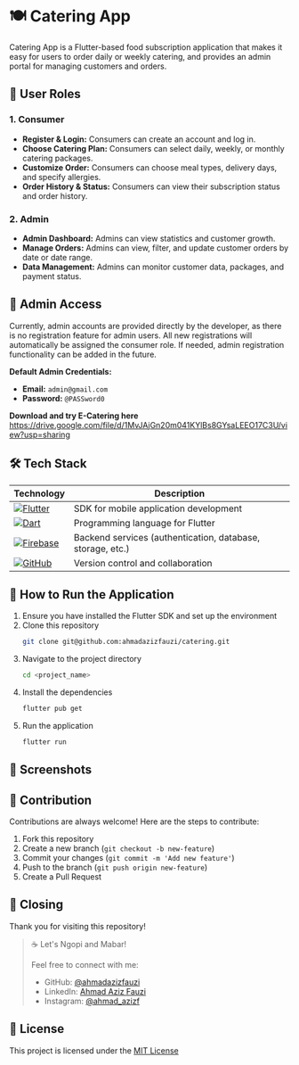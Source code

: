 # 🍽️ Catering App

Catering App is a Flutter-based food subscription application that makes it easy for users to order daily or weekly catering, and provides an admin portal for managing customers and orders.

## 👥 User Roles

### 1. Consumer
- **Register & Login:** Consumers can create an account and log in.
- **Choose Catering Plan:** Consumers can select daily, weekly, or monthly catering packages.
- **Customize Order:** Consumers can choose meal types, delivery days, and specify allergies.
- **Order History & Status:** Consumers can view their subscription status and order history.

### 2. Admin
- **Admin Dashboard:** Admins can view statistics and customer growth.
- **Manage Orders:** Admins can view, filter, and update customer orders by date or date range.
- **Data Management:** Admins can monitor customer data, packages, and payment status.

## 🔑 Admin Access
Currently, admin accounts are provided directly by the developer, as there is no registration feature for admin users. All new registrations will automatically be assigned the consumer role. If needed, admin registration functionality can be added in the future.

**Default Admin Credentials:**

- **Email:** `admin@gmail.com`
- **Password:** `@PASSword0`

**Download and try E-Catering here**
https://drive.google.com/file/d/1MvJAjGn20m041KYlBs8GYsaLEEO17C3U/view?usp=sharing  

## 🛠️ Tech Stack

| Technology | Description |
|------------|-------------|
| [![Flutter](https://img.shields.io/badge/Flutter-02569B?style=for-the-badge&logo=flutter&logoColor=white)](https://flutter.dev/) | SDK for mobile application development |
| [![Dart](https://img.shields.io/badge/Dart-0175C2?style=for-the-badge&logo=dart&logoColor=white)](https://dart.dev/) | Programming language for Flutter |
| [![Firebase](https://img.shields.io/badge/Firebase-FFCA28?style=for-the-badge&logo=firebase&logoColor=white)](https://firebase.google.com/) | Backend services (authentication, database, storage, etc.) |
| [![GitHub](https://img.shields.io/badge/GitHub-100000?style=for-the-badge&logo=github&logoColor=white)](https://github.com/) | Version control and collaboration |

## 🚀 How to Run the Application

1. Ensure you have installed the Flutter SDK and set up the environment
2. Clone this repository
   ```bash
   git clone git@github.com:ahmadazizfauzi/catering.git
4. Navigate to the project directory
   ```bash
   cd <project_name>
6. Install the dependencies
   ```bash
   flutter pub get
7. Run the application
   ```bash
   flutter run

## 📱 Screenshots

## 🤝 Contribution

Contributions are always welcome! Here are the steps to contribute:

1. Fork this repository
2. Create a new branch (`git checkout -b new-feature`)
3. Commit your changes (`git commit -m 'Add new feature'`)
4. Push to the branch (`git push origin new-feature`)
5. Create a Pull Request

## 🙏 Closing

Thank you for visiting this repository! 

> ☕️ Let's Ngopi and Mabar! 
> 
> Feel free to connect with me:
> - GitHub: [@ahmadazizfauzi](https://github.com/ahmadazizfauzi)
> - LinkedIn: [Ahmad Aziz Fauzi](https://linkedin.com/in/ahmadazizfauzi)
> - Instagram: [@ahmad_azizf](https://instagram.com/ahmad_azizf)

## 📝 License

This project is licensed under the [MIT License](LICENSE)

